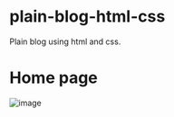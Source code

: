 # plain-blog-html-css
Plain blog using html and css.

# Home page
![image](https://github.com/cmesias/plain-blog-html-css/assets/17791454/cdd31e11-7aee-4737-9bd9-d067a4ff329f)
